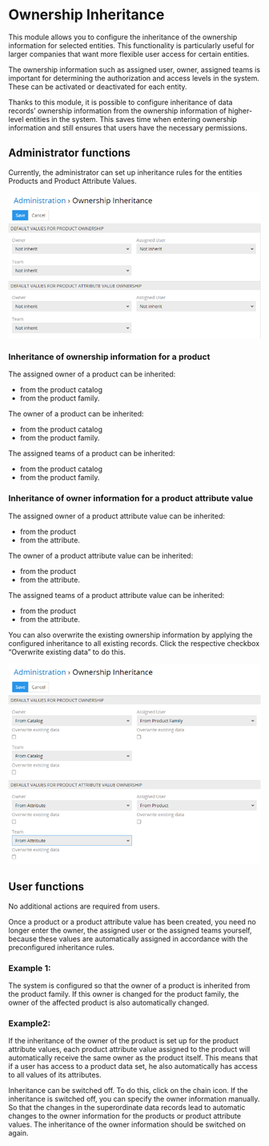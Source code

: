 # Ownership Inheritance

This module allows you to configure the inheritance of the ownership information for selected entities. This functionality is particularly useful for larger companies that want more flexible user access for certain entities.

The ownership information such as assigned user, owner, assigned teams is important for determining the authorization and access levels in the system. These can be activated or deactivated for each entity.

Thanks to this module, it is possible to configure inheritance of data records’ ownership information from the ownership information of higher-level entities in the system. This saves time when entering ownership information and still ensures that users have the necessary permissions.

## Administrator functions
Currently, the administrator can set up inheritance rules for the entities Products and Product Attribute Values.

![ownership-inheritance-configuration](./_assets/ownership-inheritance/ownership-inheritance-configuration.png)

### Inheritance of ownership information for a product
The assigned owner of a product can be inherited:
- from the product catalog
- from the product family.

The owner of a product can be inherited:
- from the product catalog
- from the product family.

The assigned teams of a product can be inherited:
- from the product catalog
- from the product family.

### Inheritance of owner information for a product attribute value

The assigned owner of a product attribute value can be inherited:
- from the product
- from the attribute.

The owner of a product attribute value can be inherited:
- from the product
- from the attribute.

The assigned teams of a product attribute value can be inherited:
- from the product
- from the attribute.

You can also overwrite the existing ownership information by applying the configured inheritance to all existing records. Click the respective checkbox “Overwrite existing data” to do this.

![overwrite](./_assets/ownership-inheritance/ownership-inheritance-configuration-with-overwrite.png)

## User functions
No additional actions are required from users.

Once a product or a product attribute value has been created, you need no longer enter the owner, the assigned user or the assigned teams yourself, because these values ​​are automatically assigned in accordance with the preconfigured inheritance rules.

### Example 1:
The system is configured so that the owner of a product is inherited from the product family. If this owner is changed for the product family, the owner of the affected product is also automatically changed.

### Example2:
If the inheritance of the owner of the product is set up for the product attribute values, each product attribute value assigned to the product will automatically receive the same owner as the product itself. This means that if a user has access to a product data set, he also automatically has access to all values of its attributes.

Inheritance can be switched off. To do this, click on the chain icon. If the inheritance is switched off, you can specify the owner information manually. So that the changes in the superordinate data records lead to automatic changes to the owner information for the products or product attribute values. The inheritance of the owner information should be switched on again.

